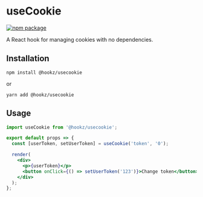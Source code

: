 # useCookie

[![npm package][npm-badge]][npm]

A React hook for managing cookies with no dependencies.

## Installation

```
npm install @hookz/usecookie
```

or

```
yarn add @hookz/usecookie
```

## Usage

```jsx
import useCookie from '@hookz/usecookie';

export default props => {
  const [userToken, setUserToken] = useCookie('token', '0');

  render(
    <div>
      <p>{userToken}</p>
      <button onClick={() => setUserToken('123')}>Change token</button>
    </div>
  );
};
```

[npm-badge]: https://img.shields.io/npm/v/useCookie.svg
[npm]: https://www.npmjs.org/package/useCookie

